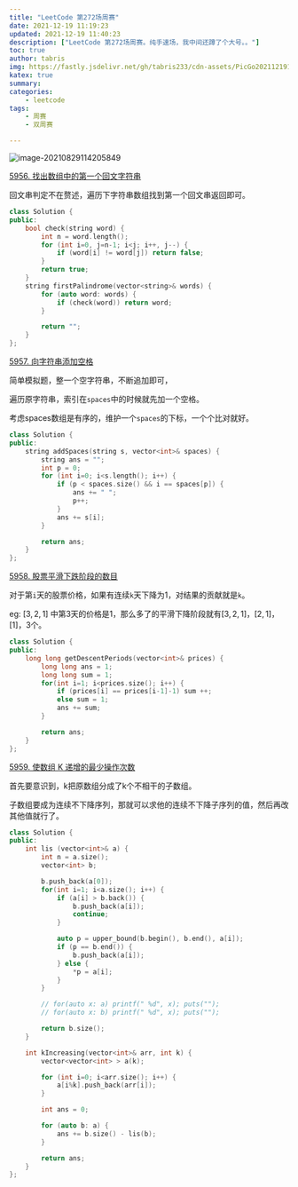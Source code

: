 ```yaml
---
title: "LeetCode 第272场周赛"
date: 2021-12-19 11:19:23
updated: 2021-12-19 11:40:23
description: ["LeetCode 第272场周赛。纯手速场，我中间还蹲了个大号。。"]
toc: true
author: tabris
img: https://fastly.jsdelivr.net/gh/tabris233/cdn-assets/PicGo20211219110235.png
katex: true
summary:
categories:
    - leetcode
tags:
    - 周赛
    - 双周赛

---
```


![image-20210829114205849](https://fastly.jsdelivr.net/gh/tabris233/cdn-assets/PicGo20211219110235.png)



[5956. 找出数组中的第一个回文字符串](https://leetcode-cn.com/contest/weekly-contest-272/problems/find-first-palindromic-string-in-the-array/)

回文串判定不在赘述，遍历下字符串数组找到第一个回文串返回即可。

```cpp
class Solution {
public:
    bool check(string word) {
        int n = word.length();
        for (int i=0, j=n-1; i<j; i++, j--) {
            if (word[i] != word[j]) return false;
        }
        return true;
    }
    string firstPalindrome(vector<string>& words) {
        for (auto word: words) {
            if (check(word)) return word;
        }

        return "";
    }
};
```

[5957. 向字符串添加空格](https://leetcode-cn.com/contest/weekly-contest-272/problems/adding-spaces-to-a-string/)

简单模拟题，整一个空字符串，不断追加即可，

遍历原字符串，索引在`spaces`中的时候就先加一个空格。

考虑spaces数组是有序的，维护一个`spaces`的下标，一个个比对就好。

```cpp
class Solution {
public:
    string addSpaces(string s, vector<int>& spaces) {
        string ans = "";
        int p = 0;
        for (int i=0; i<s.length(); i++) {
            if (p < spaces.size() && i == spaces[p]) {
                ans += " ";
                p++;
            }
            ans += s[i];
        }

        return ans;
    }
};
```

[5958. 股票平滑下跌阶段的数目](https://leetcode-cn.com/contest/weekly-contest-272/problems/number-of-smooth-descent-periods-of-a-stock/)

对于第`i`天的股票价格，如果有连续`k`天下降为$1$，对结果的贡献就是`k`。

eg: $[3,2,1]$ 中第$3$天的价格是$1$，那么多了的平滑下降阶段就有$[3,2,1]，[2,1]，[1]$，$3$个。

```cpp
class Solution {
public:
    long long getDescentPeriods(vector<int>& prices) {
        long long ans = 1;
        long long sum = 1;
        for(int i=1; i<prices.size(); i++) {
            if (prices[i] == prices[i-1]-1) sum ++;
            else sum = 1;
            ans += sum;
        }

        return ans;
    }
};
```

[5959. 使数组 K 递增的最少操作次数](https://leetcode-cn.com/contest/weekly-contest-272/problems/minimum-operations-to-make-the-array-k-increasing/)

首先要意识到，k把原数组分成了k个不相干的子数组。

子数组要成为连续不下降序列，那就可以求他的连续不下降子序列的值，然后再改其他值就行了。

```cpp
class Solution {
public:
    int lis (vector<int>& a) {
        int n = a.size();
        vector<int> b;

        b.push_back(a[0]);
        for(int i=1; i<a.size(); i++) {
            if (a[i] > b.back()) {
                b.push_back(a[i]);
                continue;
            }

            auto p = upper_bound(b.begin(), b.end(), a[i]);
            if (p == b.end()) {
                b.push_back(a[i]);
            } else {
                *p = a[i];
            }
        }

        // for(auto x: a) printf(" %d", x); puts("");
        // for(auto x: b) printf(" %d", x); puts("");

        return b.size();
    }

    int kIncreasing(vector<int>& arr, int k) {
        vector<vector<int> > a(k);

        for (int i=0; i<arr.size(); i++) {
            a[i%k].push_back(arr[i]);
        }

        int ans = 0;

        for (auto b: a) {
            ans += b.size() - lis(b);
        }

        return ans;
    }
};
```